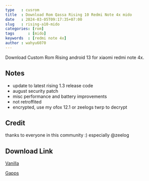```yaml
---
type   : cusrom
title  : Download Rom Qassa Rising 10 Redmi Note 4x mido
date   : 2024-03-05T09:17:35+07:00
slug   : rising-a10-mido
categories: [rom]
tags      : [mido]
keywords  : [redmi note 4x]
author : wahyu6070
---
```


Download Custom Rom Rising android 13 for xiaomi redmi note 4x.

## Notes
- update to latest rising 1.3 release code
- august security patch
- misc performance and battery improvements
- not retroffited
- encrypted, use my ofox 12.1 or zeelogs twrp to decrypt

## Credit
thanks to everyone in this community :) especially @zeelog

## Download Link
[Vanilla](https://drive.google.com/file/d/1QJWxW-IfY63obkwycjErt5fHYQp3Syww/view?usp=drivesdk)

[Gapps](https://drive.google.com/file/d/1UAwVVShYZsjYn1u2RDkPbZ5W0Nsy0qmI/view?usp=drivesdk)

